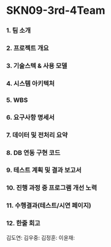 # SKN09-3rd-4Team
### 1. 팀 소개

### 2. 프로젝트 개요

### 3. 기술스텍 & 사용 모델

### 4. 시스템 아키텍처

### 5. WBS

### 6. 요구사항 명세서

### 7. 데이터 및 전처리 요약

### 8. DB 연동 구현 코드

### 9. 테스트 계획 및 결과 보고서

### 10. 진행 과정 중 프로그램 개선 노력

### 11. 수행결과(테스트/시연 페이지)

### 12. 한줄 회고
김도연: 
김우중: 
김정훈: 
이윤재: 
